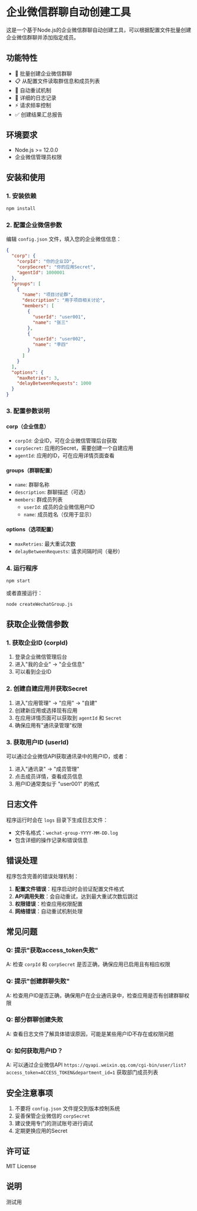 # 企业微信群聊自动创建工具

这是一个基于Node.js的企业微信群聊自动创建工具，可以根据配置文件批量创建企业微信群聊并添加指定成员。

## 功能特性

- 🚀 批量创建企业微信群聊
- 📋 从配置文件读取群信息和成员列表
- 🔄 自动重试机制
- 📝 详细的日志记录
- ⚡ 请求频率控制
- ✅ 创建结果汇总报告

## 环境要求

- Node.js >= 12.0.0
- 企业微信管理员权限

## 安装和使用

### 1. 安装依赖

```bash
npm install
```

### 2. 配置企业微信参数

编辑 `config.json` 文件，填入您的企业微信信息：

```json
{
  "corp": {
    "corpId": "你的企业ID",
    "corpSecret": "你的应用Secret",
    "agentId": 1000001
  },
  "groups": [
    {
      "name": "项目讨论群",
      "description": "用于项目相关讨论",
      "members": [
        {
          "userId": "user001",
          "name": "张三"
        },
        {
          "userId": "user002",
          "name": "李四"
        }
      ]
    }
  ],
  "options": {
    "maxRetries": 3,
    "delayBetweenRequests": 1000
  }
}
```

### 3. 配置参数说明

#### corp（企业信息）
- `corpId`: 企业ID，可在企业微信管理后台获取
- `corpSecret`: 应用的Secret，需要创建一个自建应用
- `agentId`: 应用的ID，可在应用详情页面查看

#### groups（群聊配置）
- `name`: 群聊名称
- `description`: 群聊描述（可选）
- `members`: 群成员列表
  - `userId`: 成员的企业微信用户ID
  - `name`: 成员姓名（仅用于显示）

#### options（选项配置）
- `maxRetries`: 最大重试次数
- `delayBetweenRequests`: 请求间隔时间（毫秒）

### 4. 运行程序

```bash
npm start
```

或者直接运行：

```bash
node createWechatGroup.js
```

## 获取企业微信参数

### 1. 获取企业ID (corpId)
1. 登录企业微信管理后台
2. 进入"我的企业" → "企业信息"
3. 可以看到企业ID

### 2. 创建自建应用并获取Secret
1. 进入"应用管理" → "应用" → "自建"
2. 创建新应用或选择现有应用
3. 在应用详情页面可以获取到 `agentId` 和 `Secret`
4. 确保应用有"通讯录管理"权限

### 3. 获取用户ID (userId)
可以通过企业微信API获取通讯录中的用户ID，或者：
1. 进入"通讯录" → "成员管理"
2. 点击成员详情，查看成员信息
3. 用户ID通常类似于 "user001" 的格式

## 日志文件

程序运行时会在 `logs` 目录下生成日志文件：
- 文件名格式：`wechat-group-YYYY-MM-DD.log`
- 包含详细的操作记录和错误信息

## 错误处理

程序包含完善的错误处理机制：

1. **配置文件错误**：程序启动时会验证配置文件格式
2. **API调用失败**：会自动重试，达到最大重试次数后跳过
3. **权限错误**：检查应用权限配置
4. **网络错误**：自动重试机制处理

## 常见问题

### Q: 提示"获取access_token失败"
A: 检查 `corpId` 和 `corpSecret` 是否正确，确保应用已启用且有相应权限

### Q: 提示"创建群聊失败"
A: 检查用户ID是否正确，确保用户在企业通讯录中，检查应用是否有创建群聊权限

### Q: 部分群聊创建失败
A: 查看日志文件了解具体错误原因，可能是某些用户ID不存在或权限问题

### Q: 如何获取用户ID？
A: 可以通过企业微信API `https://qyapi.weixin.qq.com/cgi-bin/user/list?access_token=ACCESS_TOKEN&department_id=1` 获取部门成员列表

## 安全注意事项

1. 不要将 `config.json` 文件提交到版本控制系统
2. 妥善保管企业微信的 `corpSecret`
3. 建议使用专门的测试账号进行调试
4. 定期更换应用的Secret

## 许可证

MIT License


## 说明
测试用
